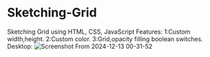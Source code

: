 # Sketching-Grid
Sketching Grid using HTML, CSS, JavaScript
Features:
        1:Custom width,height.
        2:Custom color.
        3:Grid,opacity filling boolean switches.
Desktop:
![Screenshot From 2024-12-13 00-31-52](https://github.com/user-attachments/assets/b3e04595-9eb1-4494-8925-15ea87c39198)

